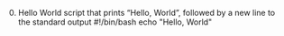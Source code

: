 0. Hello World
script that prints “Hello, World”, followed by a new line to the standard output
#!/bin/bash
echo "Hello, World"
